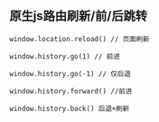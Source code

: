 ## 原生js路由刷新/前/后跳转



```
window.location.reload() // 页面刷新

window.history.go(1) // 前进

window.history.go(-1) // 仅后退

window.history.forward() //前进

window.history.back() 后退+刷新
```

